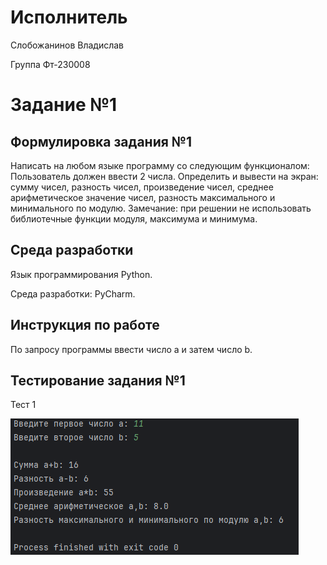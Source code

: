 # Исполнитель

Слобожанинов Владислав

Группа Фт-230008

# Задание №1

## Формулировка задания №1

Написать на любом языке программу со следующим функционалом: Пользователь должен ввести 2 числа. Определить и вывести на экран: cумму чисел, разность чисел, произведение чисел, среднее арифметическое значение чисел, разность максимального и минимального по модулю.
Замечание: при решении не использовать библиотечные функции модуля, максимума и минимума.

## Среда разработки

Язык программирования Python.

Среда разработки: PyCharm.

## Инструкция по работе

По запросу программы ввести число a и затем число b.

## Тестирование задания №1

Тест 1

![](11.png)

